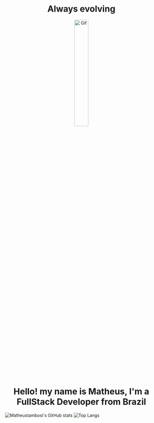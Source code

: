 <h1 align="center">Always evolving</h1>

<p align="center">
  <img width="30%" src="https://i.pinimg.com/originals/b7/73/42/b773422eacba4ea6343264da2a0e7c35.gif" alt="Gif">
</p>

<h1 align="center">Hello! my name is Matheus, I'm a FullStack Developer from Brazil</h1>

![Matheustambosi's GitHub stats](https://github-readme-stats.vercel.app/api?username=matheustambosi&show_icons=true&theme=dark&hide_border=true&bg_color=161b22)
![Top Langs](https://github-readme-stats.vercel.app/api/top-langs/?username=matheustambosi&langs_count=3&theme=dark&hide_border=true&bg_color=161b22)
